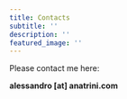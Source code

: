 ```yaml
---
title: Contacts
subtitle: ''
description: ''
featured_image: ''
---
```


Please contact me here:

__alessandro [at] anatrini.com__